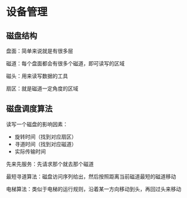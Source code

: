 # 设备管理

## 磁盘结构

盘面：简单来说就是有很多层

磁道：每个盘面都会有很多个磁道，即可读写的区域

磁头：用来读写数据的工具

扇区：就是磁道一定角度的区域

## 磁盘调度算法

读写一个磁盘的影响因素：

- 旋转时间（找到对应扇区）
- 寻道时间（找到对应磁道）
- 实际传输时间

先来先服务：先请求那个就去那个磁道

最短寻道算法：磁盘访问序列给出，然后按照距离当前磁道最短的磁道移动

电梯算法：类似于电梯的运行规则，沿着某一方向移动到头，再回过头来移动